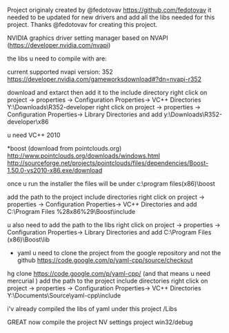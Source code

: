 Project originaly created by @fedotovav https://github.com/fedotovav
it needed to be updated for new drivers and add all the libs needed for this project.
Thanks @fedotovav for creating this project.
 
NVIDIA graphics driver setting manager based on NVAPI (https://developer.nvidia.com/nvapi)


the libs u need to compile with are:


current supported nvapi version: 352
https://developer.nvidia.com/gameworksdownload#?dn=nvapi-r352

download and extarct then add it to the include directory
 right click on project -> properties -> Configuration Properties-> VC++ Directories
 Y:\Downloads\R352-developer
right click on project -> properties -> Configuration Properties-> Library Directories
 and add
 y:\Downloads\R352-developer\x86


u need VC++ 2010

*boost (download from pointclouds.org)  
 http://www.pointclouds.org/downloads/windows.html
 http://sourceforge.net/projects/pointclouds/files/dependencies/Boost-1.50.0-vs2010-x86.exe/download
 
 once u run the installer the files will be under c:\program files(x86)\boost
 
 add the path to the project include directories
 right click on project -> properties -> Configuration Properties-> VC++ Directories
 and add 
 C:\Program Files %28x86%29\Boost\include
 
 u also need to add the path to the libs 
 right click on project -> properties -> Configuration Properties-> Library Directories
 and add
 C:\Program Files (x86)\Boost\lib
 
 * yaml
 u need to clone the project from the google repository and not the github
 https://code.google.com/p/yaml-cpp/source/checkout
 
 hg clone https://code.google.com/p/yaml-cpp/
 (and that means u need mercurial )
 add the path to the project include directories
 right click on project -> properties -> Configuration Properties-> VC++ Directories
 Y:\Documents\Source\yaml-cpp\include
 
 i'v already compiled the libs of yaml under this project /Libs
 

GREAT
now compile the project NV settings project win32/debug
 
 
 
 